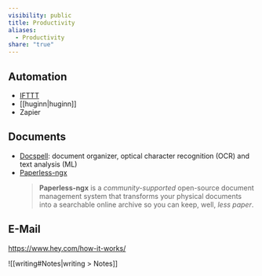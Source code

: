 ```yaml
---
visibility: public
title: Productivity
aliases:
  - Productivity
share: "true"
---
```

## Automation

- [IFTTT](https://ifttt.com/ "Home")
- [[huginn|huginn]]
- Zapier

## Documents

- [Docspell]: document organizer, optical character recognition (OCR) and text analysis (ML)
- [Paperless-ngx](https://docs.paperless-ngx.com/)
  > **Paperless-ngx** is a _community-supported_ open-source document management system that transforms your physical documents into a searchable online archive so you can keep, well, _less paper_.

## E-Mail

<https://www.hey.com/how-it-works/>

![[writing#Notes|writing > Notes]]

[docspell]: <https://docspell.org/>